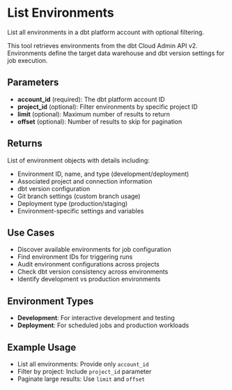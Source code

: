# List Environments

List all environments in a dbt platform account with optional filtering.

This tool retrieves environments from the dbt Cloud Admin API v2. Environments define the target data warehouse and dbt version settings for job execution.

## Parameters

- **account_id** (required): The dbt platform account ID
- **project_id** (optional): Filter environments by specific project ID
- **limit** (optional): Maximum number of results to return
- **offset** (optional): Number of results to skip for pagination

## Returns

List of environment objects with details including:

- Environment ID, name, and type (development/deployment)
- Associated project and connection information
- dbt version configuration
- Git branch settings (custom branch usage)
- Deployment type (production/staging)
- Environment-specific settings and variables

## Use Cases

- Discover available environments for job configuration
- Find environment IDs for triggering runs
- Audit environment configurations across projects
- Check dbt version consistency across environments
- Identify development vs production environments

## Environment Types

- **Development**: For interactive development and testing
- **Deployment**: For scheduled jobs and production workloads

## Example Usage

- List all environments: Provide only `account_id`
- Filter by project: Include `project_id` parameter
- Paginate large results: Use `limit` and `offset`
